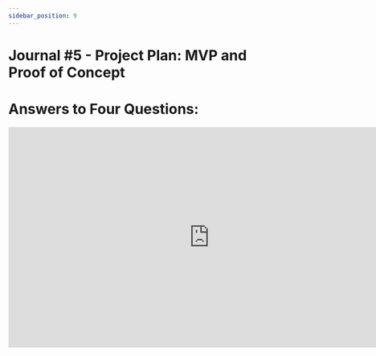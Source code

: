 ```yaml
---
sidebar_position: 9
---
```

# Journal #5 - Project Plan: MVP and Proof of Concept

# Answers to Four Questions:

<iframe src="https://docs.google.com/document/d/e/2PACX-1vROB7apZYwUrKbDWu_RDU1rdoUE3rOW8Ik1IRp6EpgtxnVWryvnpye1npb-IfruTvZTGYxf0w8yWVr8/pub?embedded=true"frameborder="0" width="800" height="440" allowfullscreen="true" mozallowfullscreen="true" webkitallowfullscreen="true"></iframe>